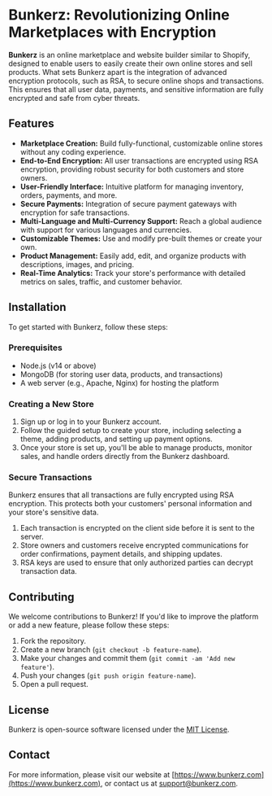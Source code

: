# Bunkerz: Revolutionizing Online Marketplaces with Encryption

**Bunkerz** is an online marketplace and website builder similar to Shopify, designed to enable users to easily create their own online stores and sell products. What sets Bunkerz apart is the integration of advanced encryption protocols, such as RSA, to secure online shops and transactions. This ensures that all user data, payments, and sensitive information are fully encrypted and safe from cyber threats.

## Features

- **Marketplace Creation:** Build fully-functional, customizable online stores without any coding experience.
- **End-to-End Encryption:** All user transactions are encrypted using RSA encryption, providing robust security for both customers and store owners.
- **User-Friendly Interface:** Intuitive platform for managing inventory, orders, payments, and more.
- **Secure Payments:** Integration of secure payment gateways with encryption for safe transactions.
- **Multi-Language and Multi-Currency Support:** Reach a global audience with support for various languages and currencies.
- **Customizable Themes:** Use and modify pre-built themes or create your own.
- **Product Management:** Easily add, edit, and organize products with descriptions, images, and pricing.
- **Real-Time Analytics:** Track your store's performance with detailed metrics on sales, traffic, and customer behavior.

## Installation

To get started with Bunkerz, follow these steps:

### Prerequisites

- Node.js (v14 or above)
- MongoDB (for storing user data, products, and transactions)
- A web server (e.g., Apache, Nginx) for hosting the platform

### Creating a New Store

1. Sign up or log in to your Bunkerz account.
2. Follow the guided setup to create your store, including selecting a theme, adding products, and setting up payment options.
3. Once your store is set up, you'll be able to manage products, monitor sales, and handle orders directly from the Bunkerz dashboard.

### Secure Transactions

Bunkerz ensures that all transactions are fully encrypted using RSA encryption. This protects both your customers' personal information and your store's sensitive data.

1. Each transaction is encrypted on the client side before it is sent to the server.
2. Store owners and customers receive encrypted communications for order confirmations, payment details, and shipping updates.
3. RSA keys are used to ensure that only authorized parties can decrypt transaction data.

## Contributing

We welcome contributions to Bunkerz! If you'd like to improve the platform or add a new feature, please follow these steps:

1. Fork the repository.
2. Create a new branch (`git checkout -b feature-name`).
3. Make your changes and commit them (`git commit -am 'Add new feature'`).
4. Push your changes (`git push origin feature-name`).
5. Open a pull request.

## License

Bunkerz is open-source software licensed under the [MIT License](LICENSE).

## Contact

For more information, please visit our website at [https://www.bunkerz.com](https://www.bunkerz.com), or contact us at [support@bunkerz.com](mailto:support@bunkerz.com).
